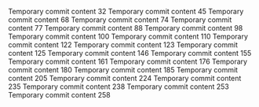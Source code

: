 Temporary commit content 32
Temporary commit content 45
Temporary commit content 68
Temporary commit content 74
Temporary commit content 77
Temporary commit content 88
Temporary commit content 98
Temporary commit content 100
Temporary commit content 110
Temporary commit content 122
Temporary commit content 123
Temporary commit content 125
Temporary commit content 146
Temporary commit content 155
Temporary commit content 161
Temporary commit content 176
Temporary commit content 180
Temporary commit content 185
Temporary commit content 205
Temporary commit content 224
Temporary commit content 235
Temporary commit content 238
Temporary commit content 253
Temporary commit content 258

